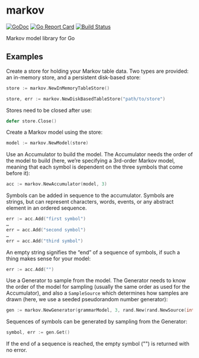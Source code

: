 # markov

[![GoDoc](https://godoc.org/github.com/mandykoh/markov?status.svg)](https://godoc.org/github.com/mandykoh/markov)
[![Go Report Card](https://goreportcard.com/badge/github.com/mandykoh/markov)](https://goreportcard.com/report/github.com/mandykoh/markov)
[![Build Status](https://travis-ci.org/mandykoh/markov.svg?branch=master)](https://travis-ci.org/mandykoh/markov)

Markov model library for Go

## Examples

Create a store for holding your Markov table data. Two types are provided: an in-memory store, and a persistent disk-based store:

```go
store := markov.NewInMemoryTableStore()
```

```go
store, err := markov.NewDiskBasedTableStore("path/to/store")
```

Stores need to be closed after use:

```go
defer store.Close()
```

Create a Markov model using the store:

```go
model := markov.NewModel(store)
```

Use an Accumulator to build the model. The Accumulator needs the order of the model to build (here, we’re specifying a 3rd-order Markov model, meaning that each symbol is dependent on the three symbols that come before it):

```go
acc := markov.NewAccumulator(model, 3)
```

Symbols can be added in sequence to the accumulator. Symbols are strings, but can represent characters, words, events, or any abstract element in an ordered sequence.

```go
err := acc.Add("first symbol")
…
err = acc.Add("second symbol")
…
err = acc.Add("third symbol")
```

An empty string signifies the “end” of a sequence of symbols, if such a thing makes sense for your model:

```go
err := acc.Add("")
```

Use a Generator to sample from the model. The Generator needs to know the order of the model for sampling (usually the same order as used for the Accumulator), and also a `SampleSource` which determines how samples are drawn (here, we use a seeded pseudorandom number generator):

```go
gen := markov.NewGenerator(grammarModel, 3, rand.New(rand.NewSource(int64(12345))))
```

Sequences of symbols can be generated by sampling from the Generator:

```go
symbol, err := gen.Get()
```

If the end of a sequence is reached, the empty symbol ("") is returned with no error.
